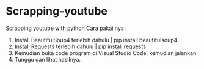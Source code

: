 # Scrapping-youtube
Scrapping youtube with python
Cara pakai nya :
1. Install BeautifulSoup4 terlebih dahulu | pip install beautifulsoup4
2. Install Requests terlebih dahulu | pip install requests
3. Kemudian buka code program di Visual Studio Code, kemudian jalankan.
4. Tunggu dan lihat hasilnya.
